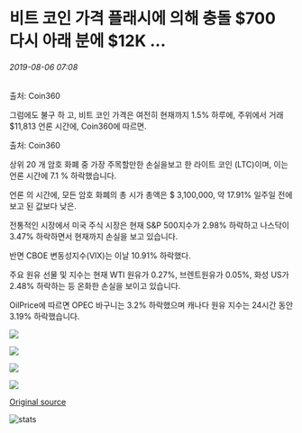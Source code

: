 # 비트 코인 가격 플래시에 의해 충돌 $700 다시 아래 분에 $12K ...

###### 2019-08-06 07:08

출처: Coin360

그럼에도 불구 하 고, 비트 코인 가격은 여전히 현재까지 1.5% 하루에, 주위에서 거래 $11,813 언론 시간에, Coin360에 따르면.

출처: Coin360

상위 20 개 암호 화폐 중 가장 주목할만한 손실을보고 한 라이트 코인 (LTC)이며, 이는 언론 시간에 7.1 % 하락했습니다.

언론 의 시간에, 모든 암호 화폐의 총 시가 총액은 $ 3,100,000, 약 17.91% 일주일 전에보고 된 값보다 낮은.

전통적인 시장에서 미국 주식 시장은 현재 S&amp;P 500지수가 2.98% 하락하고 나스닥이 3.47% 하락하면서 현재까지 손실을 보고 있습니다.

반면 CBOE 변동성지수(VIX)는 이날 10.91% 하락했다.

주요 원유 선물 및 지수는 현재 WTI 원유가 0.27%, 브렌트원유가 0.05%, 화성 US가 2.48% 하락하는 등 온화한 손실을 보이고 있습니다.

OilPrice에 따르면 OPEC 바구니는 3.2% 하락했으며 캐나다 원유 지수는 24시간 동안 3.19% 하락했습니다.

![](https://s3.cointelegraph.com/storage/uploads/view/12dc948c238455dd21c699442379af50.png)

![](https://s3.cointelegraph.com/storage/uploads/view/23ac82ac12117ef9f8a08230a249aaf0.png)

![](https://s3.cointelegraph.com/storage/uploads/view/cd0b3e2f1232d7f1d122eeaba0d08389.png)

![](https://s3.cointelegraph.com/storage/uploads/view/f8f069963b5d6412013a96fd7bb234e1.png)

[Original source](https://cointelegraph.com/news/bitcoin-price-flash-crashes-by-700-in-minutes-back-below-12k)

![stats](https://c.statcounter.com/11760860/0/a89fa40b/1/ "stats")